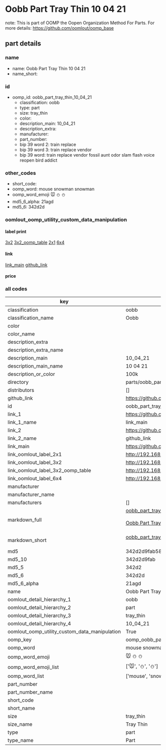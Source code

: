 # Oobb Part Tray Thin 10 04 21  

note: This is part of OOMP the Oopen Organization Method For Parts. For more details: https://github.com/oomlout/oomp_base

##  part details





### name
* name: Oobb Part Tray Thin 10 04 21
* name_short: 
### id
* oomp_id: oobb_part_tray_thin_10_04_21
  * classification: oobb
  * type: part
  * size: tray_thin
  * color: 
  * description_main: 10_04_21
  * description_extra: 
  * manufacturer: 
  * part_number: 
  * bip 39 word 2: train replace
  * bip 39 word 3: train replace vendor
  * bip 39 word: train replace vendor fossil aunt odor slam flash voice reopen bird addict

### other_codes
* short_code: 
* oomp_word: mouse snowman snowman
* oomp_word_emoji :mouse: :snowman: :snowman:
* md5_6_alpha: 21agd
* md5_6: 342d2d






### oomlout_oomp_utility_custom_data_manipulation
#### label print
[3x2](http://192.168.1.245:1112/?label=oomp%2021agd)
[3x2_oomp_table](http://192.168.1.107:1112/?label=oomp%2021agd)
[2x1](http://192.168.1.242:1112/?label=oomp%2021agd)
[6x4](http://192.168.1.55:1112/?label=oomp%2021agd)    

#### link

[link_main](https://github.com/oomlout/oomlout_oomp_current_version_messy/tree/main/parts/oobb_part_tray_thin_10_04_21) [github_link](https://github.com/oomlout/oomlout_oomp_part_src/tree/main/parts/oobb_part_tray_thin_10_04_21)                             

#### price







### all codes 
| key | value |  
| --- | --- |  
| classification | oobb |  
| classification_name | Oobb |  
| color |  |  
| color_name |  |  
| description_extra |  |  
| description_extra_name |  |  
| description_main | 10_04_21 |  
| description_main_name | 10 04 21 |  
| description_or_color | 100k |  
| directory | parts/oobb_part_tray_thin_10_04_21 |  
| distributors | [] |  
| github_link | https://github.com/oomlout/oomlout_oomp_part_src/tree/main/parts/oobb_part_tray_thin_10_04_21 |  
| id | oobb_part_tray_thin_10_04_21 |  
| link_1 | https://github.com/oomlout/oomlout_oomp_current_version_messy/tree/main/parts/oobb_part_tray_thin_10_04_21 |  
| link_1_name | link_main |  
| link_2 | https://github.com/oomlout/oomlout_oomp_part_src/tree/main/parts/oobb_part_tray_thin_10_04_21 |  
| link_2_name | github_link |  
| link_main | https://github.com/oomlout/oomlout_oomp_current_version_messy/tree/main/parts/oobb_part_tray_thin_10_04_21 |  
| link_oomlout_label_2x1 | http://192.168.1.242:1112/?label=oomp%2021agd |  
| link_oomlout_label_3x2 | http://192.168.1.245:1112/?label=oomp%2021agd |  
| link_oomlout_label_3x2_oomp_table | http://192.168.1.107:1112/?label=oomp%2021agd |  
| link_oomlout_label_6x4 | http://192.168.1.55:1112/?label=oomp%2021agd |  
| manufacturer |  |  
| manufacturer_name |  |  
| manufacturers | [] |  
| markdown_full | [oobb_part_tray_thin_10_04_21](https://github.com/oomlout/oomlout_oomp_current_version_messy/tree/main/parts/oobb_part_tray_thin_10_04_21)<br>[](https://github.com/oomlout/oomlout_oomp_current_version_messy/tree/main/parts/oobb_part_tray_thin_10_04_21)<br>[Oobb Part Tray Thin 10 04 21](https://github.com/oomlout/oomlout_oomp_current_version_messy/tree/main/parts/oobb_part_tray_thin_10_04_21)<br><br> |  
| markdown_short | [oobb_part_tray_thin_10_04_21](https://github.com/oomlout/oomlout_oomp_current_version_messy/tree/main/parts/oobb_part_tray_thin_10_04_21)<br><br> |  
| md5 | 342d2d9fab5879626487a5bfe46db738 |  
| md5_10 | 342d2d9fab |  
| md5_5 | 342d2 |  
| md5_6 | 342d2d |  
| md5_6_alpha | 21agd |  
| name | Oobb Part Tray Thin 10 04 21 |  
| oomlout_detail_hierarchy_1 | oobb |  
| oomlout_detail_hierarchy_2 | part |  
| oomlout_detail_hierarchy_3 | tray_thin |  
| oomlout_detail_hierarchy_4 | 10_04_21 |  
| oomlout_oomp_utility_custom_data_manipulation | True |  
| oomp_key | oomp_oobb_part_tray_thin_10_04_21 |  
| oomp_word | mouse snowman snowman |  
| oomp_word_emoji | :mouse: :snowman: :snowman: |  
| oomp_word_emoji_list | [':mouse:', ':snowman:', ':snowman:'] |  
| oomp_word_list | ['mouse', 'snowman', 'snowman'] |  
| part_number |  |  
| part_number_name |  |  
| short_code |  |  
| short_name |  |  
| size | tray_thin |  
| size_name | Tray Thin |  
| type | part |  
| type_name | Part |  
